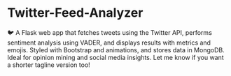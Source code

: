 # Twitter-Feed-Analyzer
🐦 A Flask web app that fetches tweets using the Twitter API, performs sentiment analysis using VADER, and displays results with metrics and emojis. Styled with Bootstrap and animations, and stores data in MongoDB. Ideal for opinion mining and social media insights.  Let me know if you want a shorter tagline version too!
